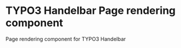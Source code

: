 TYPO3 Handelbar Page rendering component
==============================================================

Page rendering component for TYPO3 Handelbar
